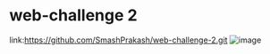 # web-challenge 2
link:https://github.com/SmashPrakash/web-challenge-2.git
![image](https://user-images.githubusercontent.com/98002602/216098239-e4a3dcfb-b5fd-4a2b-a5bd-037364fb1e0b.png)
